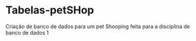# Tabelas-petSHop
Criação de banco de dados para um pet Shooping feita para a disciplina de banco de dados 1
